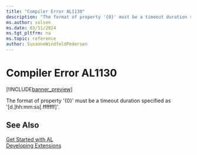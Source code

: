 ```yaml
---
title: "Compiler Error AL1130"
description: "The format of property '{0}' must be a timeout duration specified as '[d.]hh:mm:ss[.fffffff]'."
ms.author: solsen
ms.date: 03/11/2024
ms.tgt_pltfrm: na
ms.topic: reference
author: SusanneWindfeldPedersen
---
```

[//]: # (START>DO_NOT_EDIT)
[//]: # (IMPORTANT:Do not edit any of the content between here and the END>DO_NOT_EDIT.)
[//]: # (Any modifications should be made in the .xml files in the ModernDev repo.)
# Compiler Error AL1130

[!INCLUDE[banner_preview](../includes/banner_preview.md)]

The format of property '{0}' must be a timeout duration specified as '[d.]hh:mm:ss[.fffffff]'.


[//]: # (IMPORTANT: END>DO_NOT_EDIT)
## See Also  
[Get Started with AL](../devenv-get-started.md)  
[Developing Extensions](../devenv-dev-overview.md)  
